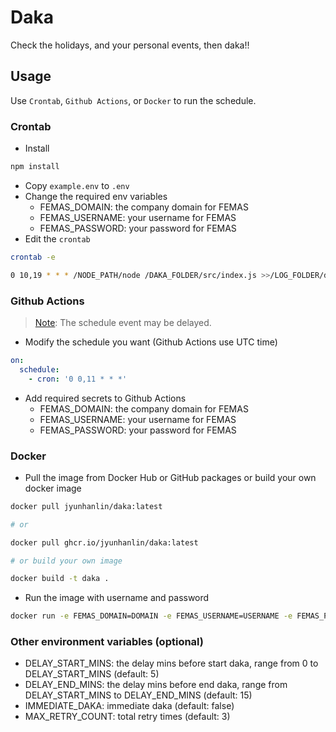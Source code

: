 # Daka

Check the holidays, and your personal events, then daka!!

## Usage

Use `Crontab`, `Github Actions`, or `Docker` to run the schedule.

### Crontab

- Install

```bash
npm install
```

- Copy `example.env` to `.env`
- Change the required env variables
  - FEMAS_DOMAIN: the company domain for FEMAS
  - FEMAS_USERNAME: your username for FEMAS
  - FEMAS_PASSWORD: your password for FEMAS
- Edit the `crontab`

```bash
crontab -e

0 10,19 * * * /NODE_PATH/node /DAKA_FOLDER/src/index.js >>/LOG_FOLDER/daka.log 2>&1
```

### Github Actions

> [Note](https://docs.github.com/en/actions/using-workflows/events-that-trigger-workflows#schedule): The schedule event may be delayed.

- Modify the schedule you want (Github Actions use UTC time)

```yaml
on:
  schedule:
    - cron: '0 0,11 * * *'
```

- Add required secrets to Github Actions
  - FEMAS_DOMAIN: the company domain for FEMAS
  - FEMAS_USERNAME: your username for FEMAS
  - FEMAS_PASSWORD: your password for FEMAS

### Docker

- Pull the image from Docker Hub or GitHub packages or build your own docker image

```bash
docker pull jyunhanlin/daka:latest

# or

docker pull ghcr.io/jyunhanlin/daka:latest

# or build your own image

docker build -t daka .
```

- Run the image with username and password

```bash
docker run -e FEMAS_DOMAIN=DOMAIN -e FEMAS_USERNAME=USERNAME -e FEMAS_PASSWORD=PASSWORD DAKA_IMAGE
```

### Other environment variables (optional)

- DELAY_START_MINS: the delay mins before start daka, range from 0 to DELAY_START_MINS (default: 5)
- DELAY_END_MINS: the delay mins before end daka, range from DELAY_START_MINS to DELAY_END_MINS (default: 15)
- IMMEDIATE_DAKA: immediate daka (default: false)
- MAX_RETRY_COUNT: total retry times (default: 3)
